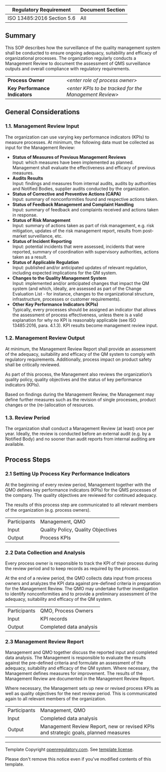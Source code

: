 | Regulatory Requirement     | Document Section |
|----------------------------|------------------|
| ISO 13485:2016 Section 5.6 | All              |

## Summary

This SOP describes how the surveillance of the quality management system shall be conducted to ensure ongoing adequacy, suitability and efficacy of organizational processes. The organization regularly conducts a Management Review to document the assessment of QMS surveillance outputs and overall compliance with regulatory requirements.

|                                |                                                          |
|--------------------------------|----------------------------------------------------------|
| **Process Owner**              | *\<enter role of process owner\>*                        |
| **Key Performance Indicators** | *\<enter KPIs to be tracked for the Management Review\>* |

## General Considerations

### 1.1. Management Review Input

The organization can use varying key performance indicators (KPIs) to measure processes. At minimum, the
following data must be collected as input for the Management Review:

* **Status of Measures of Previous Management Reviews**\
  Input: which measures have been implemented as planned.\
  Management shall evaluate the effectiveness and efficacy of previous measures.
* **Audits Results**\
  Input: findings and measures from internal audits, audits by authorities and Notified Bodies, supplier
  audits conducted by the organization.
* **Status of Corrective and Preventive Actions (CAPA)**\
  Input: summary of nonconformities found and respective actions taken.
* **Status of Feedback Management and Complaint Handling**\
  Input: summary of feedback and complaints received and actions taken in response.
* **Status of Risk Management**\
  Input: summary of actions taken as part of risk management, e.g. risk mitigation, updates of the risk
  management report, results from post-market surveillance, etc.
* **Status of Incident Reporting**\
  Input: potential incidents that were assessed, incidents that were reported, summary of coordination with
  supervisory authorities, actions taken as a result.
* **Status of Applicable Regulation**\
  Input: published and/or anticipated updates of relevant regulation, including expected implications for
  the QM system.
* **Changes to the Quality Management System**\
  Input: implemented and/or anticipated changes that impact the QM system (and which, ideally, are assessed
  as part of the Change Evaluation List - for instance, changes to the organizational structure,
  infrastructure, processes or customer requirements).
* **Other Key Performance Indicators (KPIs)**\
  Typically, every processes should be assigned an indicator that allows the assessment of process
  effectiveness, unless there is a valid explanation for why no KPI is reasonably applicable (see ISO
  13485:2016, para. 4.1.3). KPI results become management review input.


### 1.2. Management Review Output

At minimum, the Management Review Report shall provide an assessment of the adequacy, suitability and efficacy
of the QM system to comply with regulatory requirements. Additionally, process impact on product safety shall
be critically reviewed.

As part of this process, the Management also reviews the organization’s quality policy, quality objectives and
the status of key performance indicators (KPIs).

Based on findings during the Management Review, the Management may define further measures such as the
revision of single processes, product changes or the (re-)allocation of resources.

### 1.3. Review Period

The organization shall conduct a Management Review (at least) once per year. Ideally, the review is conducted
before an external audit (e.g. by a Notified Body) and no sooner than audit reports from internal auditing are
available.

## Process Steps

### 2.1 Setting Up Process Key Performance Indicators

At the beginning of every review period, Management together with the QMO defines key performance indicators
(KPIs) for the QMS processes of the company. The quality objectives are reviewed for continued adequacy.

The results of this process step are communicated to all relevant members of the organization (e.g. process
owners).

|              |                                      |
|--------------|--------------------------------------|
| Participants | Management, QMO                      |
| Input        | Quality Policy, Quality Objectives   |
| Output       | Process KPIs                         |

### 2.2 Data Collection and Analysis

Every process owner is responsible to track the KPI of their process during the review period and to keep
records as required by the process.

At the end of a review period, the QMO collects data input from process owners and analyzes the KPI data
against pre-defined criteria in preparation for the Management Review. The QMO may undertake further
investigation to identify nonconformities and to provide a preliminary assessment of the adequacy, suitability
and efficacy of the QM system.

|              |                         |
|--------------|-------------------------|
| Participants | QMO, Process Owners     |
| Input        | KPI records             |
| Output       | Completed data analysis |

### 2.3 Management Review Report

Management and QMO together discuss the reported input and completed data analysis. The Management is
responsible to evaluate the results against the pre-defined criteria and formulate an assessment of the
adequacy, suitability and efficacy of the QM system. Where necessary, the Management defines measures for
improvement. The results of the Management Review are documented in the Management Review Report.

Where necessary, the Management sets up new or revised process KPIs as well as quality objectives for the next
review period. This is communicated again to all relevant members of the organization.

|              |                                                                                     |
|--------------|-------------------------------------------------------------------------------------|
| Participants | Management, QMO                                                                     |
| Input        | Completed data analysis                                                             |
| Output       | Management Review Report, new or revised KPIs and strategic goals, planned measures |

---

Template Copyright [openregulatory.com](https://openregulatory.com). See [template
license](https://openregulatory.com/template-license).

Please don't remove this notice even if you've modified contents of this template.
